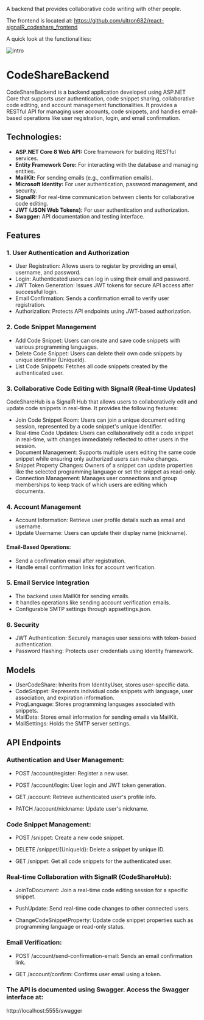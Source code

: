 A backend that provides collaborative code writing with other people. 

The frontend is located at: https://github.com/ultron682/react-signalR_codeshare_frontend

A quick look at the functionalities:

![intro](https://github.com/user-attachments/assets/dfd341d9-ebf8-4b43-a211-25e953620973)

# CodeShareBackend
CodeShareBackend is a backend application developed using ASP.NET Core that supports user authentication, code snippet sharing, collaborative code editing, and account management functionalities. It provides a RESTful API for managing user accounts, code snippets, and handles email-based operations like user registration, login, and email confirmation.

## Technologies:
- **ASP.NET Core 8 Web API:** Core framework for building RESTful services.
- **Entity Framework Core:** For interacting with the database and managing entities.
- **MailKit:** For sending emails (e.g., confirmation emails).
- **Microsoft Identity:** For user authentication, password management, and security.
- **SignalR:** For real-time communication between clients for collaborative code editing.
- **JWT (JSON Web Tokens):** For user authentication and authorization.
- **Swagger:** API documentation and testing interface.


## Features

### 1. User Authentication and Authorization
- User Registration: Allows users to register by providing an email, username, and password.
- Login: Authenticated users can log in using their email and password.
- JWT Token Generation: Issues JWT tokens for secure API access after successful login.
- Email Confirmation: Sends a confirmation email to verify user registration.
- Authorization: Protects API endpoints using JWT-based authorization.

### 2. Code Snippet Management
- Add Code Snippet: Users can create and save code snippets with various programming languages.
- Delete Code Snippet: Users can delete their own code snippets by unique identifier (UniqueId).
- List Code Snippets: Fetches all code snippets created by the authenticated user.

### 3. Collaborative Code Editing with SignalR (Real-time Updates)
CodeShareHub is a SignalR Hub that allows users to collaboratively edit and update code snippets in real-time. It provides the following features:

- Join Code Snippet Room: Users can join a unique document editing session, represented by a code snippet's unique identifier.
- Real-time Code Updates: Users can collaboratively edit a code snippet in real-time, with changes immediately reflected to other users in the session.
- Document Management: Supports multiple users editing the same code snippet while ensuring only authorized users can make changes.
- Snippet Property Changes: Owners of a snippet can update properties like the selected programming language or set the snippet as read-only.
- Connection Management: Manages user connections and group memberships to keep track of which users are editing which documents.

### 4. Account Management
- Account Information: Retrieve user profile details such as email and username.
- Update Username: Users can update their display name (nickname).
#### Email-Based Operations:
- Send a confirmation email after registration.
- Handle email confirmation links for account verification.

### 5. Email Service Integration
- The backend uses MailKit for sending emails.
- It handles operations like sending account verification emails.
- Configurable SMTP settings through appsettings.json.

### 6. Security
- JWT Authentication: Securely manages user sessions with token-based authentication.
- Password Hashing: Protects user credentials using Identity framework.

## Models
- UserCodeShare: Inherits from IdentityUser, stores user-specific data.
- CodeSnippet: Represents individual code snippets with language, user association, and expiration information.
- ProgLanguage: Stores programming languages associated with snippets.
- MailData: Stores email information for sending emails via MailKit.
- MailSettings: Holds the SMTP server settings.

## API Endpoints

### Authentication and User Management:

- POST /account/register: Register a new user.

- POST /account/login: User login and JWT token generation.

- GET /account: Retrieve authenticated user's profile info.

- PATCH /account/nickname: Update user's nickname.

### Code Snippet Management:
- POST /snippet: Create a new code snippet.

- DELETE /snippet/{UniqueId}: Delete a snippet by unique ID.

- GET /snippet: Get all code snippets for the authenticated user.

### Real-time Collaboration with SignalR (CodeShareHub):
- JoinToDocument: Join a real-time code editing session for a specific snippet.

- PushUpdate: Send real-time code changes to other connected users.

- ChangeCodeSnippetProperty: Update code snippet properties such as programming language or read-only status.

### Email Verification:
- POST /account/send-confirmation-email: Sends an email confirmation link.

- GET /account/confirm: Confirms user email using a token.

### The API is documented using Swagger. Access the Swagger interface at:
http://localhost:5555/swagger
